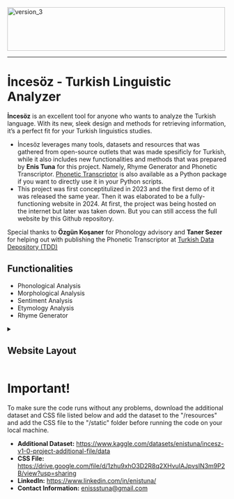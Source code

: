 <img width="500" height="100" alt="version_3" src="https://github.com/user-attachments/assets/e50fb9f6-a07a-491a-8f67-6f7783cce340" />

---

**<h1>İncesöz - Turkish Linguistic Analyzer</h1>** 

**İncesöz** is an excellent tool for anyone who wants to analyze the Turkish language. With its new, sleek design and methods for retrieving information, it’s a perfect fit for your Turkish linguistics studies. 

* İncesöz leverages many tools, datasets and resources that was gathered from open-source outlets that was made spesificly for Turkish, while it also includes new functionalities and methods that was prepared by **Enis Tuna** for this project. Namely, Rhyme Generator and Phonetic Transcriptor. [Phonetic Transcriptor](https://github.com/enistuna/inceses_turkish_phonetic_transcriptor) is also available as a Python package if you want to directly use it in your Python scripts.
* This project was first conceptitulized in 2023 and the first demo of it was released the same year. Then it was elaborated to be a fully-functioning website in 2024. At first, the project was being hosted on the internet but later was taken down. But you can still access the full website by this Github repository.

Special thanks to **Özgün Koşaner** for Phonology advisory and **Taner Sezer** for helping out with publishing the Phonetic Transcriptor at [Turkish Data Depository (TDD)](https://tools.tdd.ai)


**<h2>Functionalities</h2>** 
* Phonological Analysis
* Morphological Analysis
* Sentiment Analysis
* Etymology Analysis
* Rhyme Generator


<details>
  <summary><h2>Website Layout</h2></summary>
  
  <img src="https://github.com/user-attachments/assets/
a3fa517d-e455-4565-913f-f61e144b4d3a">
     
</details>


**<h1>Important!</h1>** 
  To make sure the code runs without any problems, download the additional dataset and CSS file listed below and add the dataset to the "/resources" and add the CSS file to the "/static" folder before running the code on your local machine.

* **Additional Dataset:** https://www.kaggle.com/datasets/enistuna/incesz-v1-0-project-additional-file/data
* **CSS File:** https://drive.google.com/file/d/1zhu9xhO3D2R8q2XHvulAJpvsIN3m9P2B/view?usp=sharing
* **LinkedIn:** https://www.linkedin.com/in/enistuna/
* **Contact Information:** enissstuna@gmail.com
